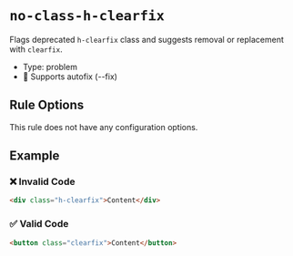 # `no-class-h-clearfix`

Flags deprecated `h-clearfix` class and suggests removal or replacement with `clearfix`.

- Type: problem
- 🔧 Supports autofix (--fix)

## Rule Options

This rule does not have any configuration options.

## Example

### ❌ Invalid Code

```html
<div class="h-clearfix">Content</div>
```

### ✅ Valid Code

```html
<button class="clearfix">Content</button>
```
